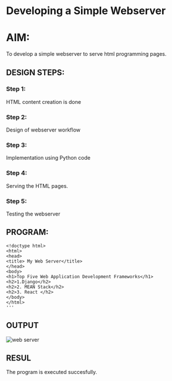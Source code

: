 # Developing a Simple Webserver

# AIM:

To develop a simple webserver to serve html programming pages.

## DESIGN STEPS:

### Step 1:

HTML content creation is done

### Step 2:

Design of webserver workflow

### Step 3:

Implementation using Python code

### Step 4:

Serving the HTML pages.

### Step 5:

Testing the webserver

## PROGRAM:
```
<!doctype html>
<html>
<head>
<title> My Web Server</title>
</head>
<body>
<h1>Top Five Web Application Development Frameworks</h1>
<h2>1.Django</h2>
<h2>2. MEAN Stack</h2>
<h2>3. React </h2>
</body>
</html>
'''

```

## OUTPUT

![web server](https://github.com/RAHUL-22001882/webserver/assets/123528986/0d52e75b-7510-4b0f-a875-f9c8c29040af)

## RESUL
The program is executed succesfully.
